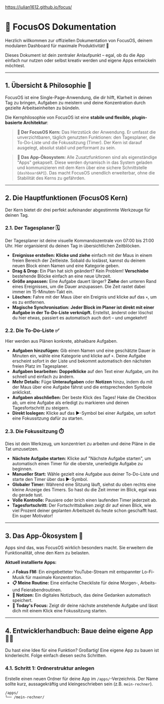 https://julian1612.github.io/focus/

# 📖 FocusOS Dokumentation

Herzlich willkommen zur offiziellen Dokumentation von FocusOS, deinem modularen Dashboard für maximale Produktivität! 🚀

Dieses Dokument ist dein zentraler Anlaufpunkt – egal, ob du die App einfach nur nutzen oder selbst kreativ werden und eigene Apps entwickeln möchtest.

---

## 1. Übersicht & Philosophie 🎯

FocusOS ist eine Single-Page-Anwendung, die dir hilft, Klarheit in deinen Tag zu bringen, Aufgaben zu meistern und deine Konzentration durch gezielte Arbeitseinheiten zu bündeln.

Die Kernphilosophie von FocusOS ist eine **stabile und flexible, plugin-basierte Architektur**:

> **🧠 Der FocusOS Kern:** Das Herzstück der Anwendung. Er umfasst die unverzichtbaren, täglich genutzten Funktionen: den Tagesplaner, die To-Do-Liste und die Fokussitzung (Timer). Der Kern ist darauf ausgelegt, absolut stabil und performant zu sein.

> **🧩 Das App-Ökosystem:** Alle Zusatzfunktionen sind als eigenständige "Apps" gekapselt. Diese werden dynamisch in das System geladen und kommunizieren mit dem Kern über eine sichere Schnittstelle (`dashboardAPI`). Das macht FocusOS unendlich erweiterbar, ohne die Stabilität des Kerns zu gefährden.

---

## 2. Die Hauptfunktionen (FocusOS Kern)

Der Kern bietet dir drei perfekt aufeinander abgestimmte Werkzeuge für deinen Tag.

### 2.1. Der Tagesplaner 🗓️

Der Tagesplaner ist deine visuelle Kommandozentrale von 07:00 bis 21:00 Uhr. Hier organisierst du deinen Tag in übersichtlichen Zeitblöcken.

* **Ereignisse erstellen:** **Klicke und ziehe** einfach mit der Maus in einem freien Bereich der Zeitleiste. Sobald du loslässt, kannst du deinem neuen Block einen Namen und eine Kategorie geben.
* **Drag & Drop:** Ein Plan hat sich geändert? Kein Problem! **Verschiebe** bestehende Blöcke einfach an eine neue Uhrzeit.
* **Größe anpassen:** Eine Aufgabe dauert länger? **Ziehe** den unteren Rand eines Ereignisses, um die Dauer anzupassen. Die Zeit rastet dabei immer im 15-Minuten-Takt ein.
* **Löschen:** Fahre mit der Maus über ein Ereignis und klicke auf das `×`, um es zu entfernen.
* **Magische Synchronisation:** **Jeder Block im Planer ist direkt mit einer Aufgabe in der To-Do-Liste verknüpft.** Erstellst, änderst oder löschst du hier etwas, passiert es automatisch auch dort – und umgekehrt!

### 2.2. Die To-Do-Liste ✅

Hier werden aus Plänen konkrete, abhakbare Aufgaben.

* **Aufgaben hinzufügen:** Gib einen Namen und eine geschätzte Dauer in Minuten ein, wähle eine Kategorie und klicke auf `+`. Deine Aufgabe erscheint sofort in der Liste und bekommt automatisch den nächsten freien Platz im Tagesplaner.
* **Aufgaben bearbeiten:** **Doppelklicke** auf den Text einer Aufgabe, um ihn schnell und einfach zu ändern.
* **Mehr Details:** Füge **Unteraufgaben** oder **Notizen** hinzu, indem du mit der Maus über eine Aufgabe fährst und die entsprechenden Symbole anklickst.
* **Aufgaben abschließen:** Der beste Klick des Tages! Hake die Checkbox ab, um eine Aufgabe als erledigt zu markieren und deinen Tagesfortschritt zu steigern.
* **Direkt loslegen:** Klicke auf das ►-Symbol bei einer Aufgabe, um sofort eine Fokussitzung dafür zu starten.

### 2.3. Die Fokussitzung ⏱️

Dies ist dein Werkzeug, um konzentriert zu arbeiten und deine Pläne in die Tat umzusetzen.

* **Nächste Aufgabe starten:** Klicke auf "Nächste Aufgabe starten", um automatisch einen Timer für die oberste, unerledigte Aufgabe zu beginnen.
* **Manueller Start:** Wähle gezielt eine Aufgabe aus deiner To-Do-Liste und starte den Timer über das ►-Symbol.
* **Globaler Timer:** Während eine Sitzung läuft, siehst du oben rechts eine kleine Anzeige des Timers. So hast du die Zeit immer im Blick, egal was du gerade tust.
* **Volle Kontrolle:** Pausiere oder brich einen laufenden Timer jederzeit ab.
* **Tagesfortschritt:** Der Fortschrittsbalken zeigt dir auf einen Blick, wie viel Prozent deiner geplanten Arbeitszeit du heute schon geschafft hast. Ein super Motivator!

---

## 3. Das App-Ökosystem 🚀

Apps sind das, was FocusOS wirklich besonders macht. Sie erweitern die Funktionalität, ohne den Kern zu belasten.

**Aktuell installierte Apps:**

* **🎶 Fokus FM:** Ein eingebetteter YouTube-Stream mit entspannter Lo-Fi-Musik für maximale Konzentration.
* **📋 Meine Routine:** Eine einfache Checkliste für deine Morgen-, Arbeits- und Feierabendroutinen.
* **📝 Notizen:** Ein digitales Notizbuch, das deine Gedanken automatisch speichert.
* **🎯 Today's Focus:** Zeigt dir deine nächste anstehende Aufgabe und lässt dich mit einem Klick eine Fokussitzung starten.

---

## 4. Entwicklerhandbuch: Baue deine eigene App 👨‍💻

Du hast eine Idee für eine Funktion? Großartig! Eine eigene App zu bauen ist kinderleicht. Folge einfach diesen sechs Schritten.

### 4.1. Schritt 1: Ordnerstruktur anlegen

Erstelle einen neuen Ordner für deine App im `/apps/`-Verzeichnis. Der Name sollte kurz, aussagekräftig und kleingeschrieben sein (z.B. `mein-rechner`).

```plaintext
/apps/
└── /mein-rechner/
